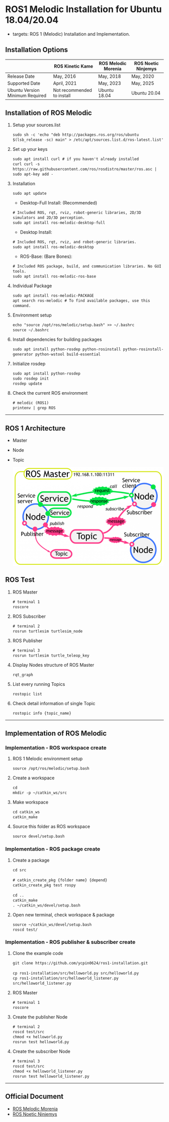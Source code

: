 # ROS1 Melodic Installation for Ubuntu 18.04/20.04

- targets: ROS 1 (Melodic) Installation and Implementation.

Installation Options
---

| | ROS Kinetic Kame | ROS Melodic Morenia | ROS Noetic Ninjemys |
| ---- | ---- | ---- | ---- |
| Release Date | May, 2016 | May, 2018 | May, 2020 |
| Supported Date | April, 2021 | May, 2023 | May, 2025 |
| Ubuntu Version Minimum Required | Not recommended to install | Ubuntu 18.04 | Ubuntu 20.04 |


Installation of ROS Melodic
---

1. Setup your sources.list

    ```bash=
    sudo sh -c 'echo "deb http://packages.ros.org/ros/ubuntu $(lsb_release -sc) main" > /etc/apt/sources.list.d/ros-latest.list'
    ```

2. Set up your keys

    ```bash=
    sudo apt install curl # if you haven't already installed 
    curl curl -s https://raw.githubusercontent.com/ros/rosdistro/master/ros.asc | sudo apt-key add -
    ```

3. Installation

    ```bash=
    sudo apt update
    ```

    - Desktop-Full Install: (Recommended)

    ```bash=
    # Included ROS, rqt, rviz, robot-generic libraries, 2D/3D simulators and 2D/3D perception.
    sudo apt install ros-melodic-desktop-full
    ```

    - Desktop Install:

    ```bash=
    # Included ROS, rqt, rviz, and robot-generic libraries.
    sudo apt install ros-melodic-desktop
    ```

    - ROS-Base: (Bare Bones):

    ```bash=
    # Included ROS package, build, and communication libraries. No GUI tools.
    sudo apt install ros-melodic-ros-base
    ```

4. Individual Package

    ```bash=
    sudo apt install ros-melodic-PACKAGE
    apt search ros-melodic # To find available packages, use this command.
    ```

5. Environment setup

    ```bash=
    echo "source /opt/ros/melodic/setup.bash" >> ~/.bashrc
    source ~/.bashrc
    ```

6. Install dependencies for building packages

    ```bash=
    sudo apt install python-rosdep python-rosinstall python-rosinstall-generator python-wstool build-essential
    ```

7. Initialize rosdep

    ```bash=
    sudo apt install python-rosdep
    sudo rosdep init
    rosdep update
    ```

8. Check the current ROS environment

    ```bash=
    # melodic (ROS1)
    printenv | grep ROS
    ```

---

ROS 1 Architecture
---

- Master
- Node
- Topic

    ![](ROS_structure.png)

ROS Test
---

1. ROS Master

    ```bash=
    # terminal 1
    roscore 
    ```

2. ROS Subscriber

    ```bash=
    # terminal 2
    rosrun turtlesim turtlesim_node 
    ```

3. ROS Publisher

    ```bash=
    # terminal 3
    rosrun turtlesim turtle_teleop_key 
    ```

4. Display Nodes structure of ROS Master 

    ```bash=
    rqt_graph
    ```

5. List every running Topics

    ```bash=
    rostopic list
    ```

6. Check detail information of single Topic

    ```bash=
    rostopic info {topic_name}
    ```

---

Implementation of ROS Melodic
---

### Implementation - ROS workspace create

1. ROS 1 Melodic environment setup

    ```bash=
    source /opt/ros/melodic/setup.bash
    ```

2. Create a workspace

    ```bash=
    cd
    mkdir -p ~/catkin_ws/src
    ```

3. Make workspace

    ```bash=
    cd catkin_ws
    catkin_make
    ```

4. Source this folder as ROS workspace

    ```bash=
    source devel/setup.bash
    ```

### Implementation - ROS package create

1. Create a package

    ```bash=
    cd src

    # catkin_create_pkg {folder name} {depend}
    catkin_create_pkg test rospy

    cd ..
    catkin_make
    . ~/catkin_ws/devel/setup.bash
    ```

2. Open new terminal, check workspace & package

    ```bash=
    source ~/catkin_ws/devel/setup.bash
    roscd test/
    ```

### Implementation - ROS publisher & subscriber create

1. Clone the example code

    ```bash=
    git clone https://github.com/ycpin0624/ros1-installation.git

    cp ros1-installation/src/helloworld.py src/helloworld.py
    cp ros1-installation/src/helloworld_listener.py src/helloworld_listener.py
    ```

2. ROS Master

    ```bash=
    # terminal 1
    roscore 
    ```

3. Create the publisher Node

    ```bash=
    # terminal 2
    roscd test/src
    chmod +x helloworld.py
    rosrun test helloworld.py
    ```

4. Create the subscriber Node

    ```bash=
    # terminal 3
    roscd test/src
    chmod +x helloworld_listener.py
    rosrun test helloworld_listener.py
    ```

---

Official Document
---

- [ROS Melodic Morenia](http://wiki.ros.org/melodic)
- [ROS Noetic Ninjemys](http://wiki.ros.org/noetic)